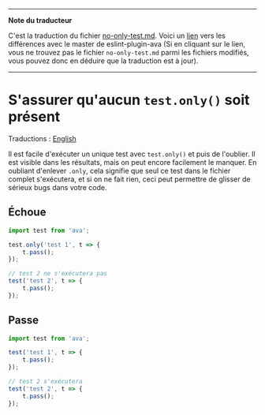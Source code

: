 ___
**Note du traducteur**

C'est la traduction du fichier [no-only-test.md](https://github.com/sindresorhus/eslint-plugin-ava/blob/master/docs/rules/no-only-test.md). Voici un [lien](https://github.com/sindresorhus/eslint-plugin-ava/compare/216cd688cded0f2b79f3f652dc2eb43353f08fc4...master#diff-b7318d07931729c026fb1f61e9734468) vers les différences avec le master de eslint-plugin-ava (Si en cliquant sur le lien, vous ne trouvez pas le fichier `no-only-test.md` parmi les fichiers modifiés, vous pouvez donc en déduire que la traduction est à jour).
___
# S'assurer qu'aucun `test.only()` soit présent

Traductions : [English](https://github.com/sindresorhus/eslint-plugin-ava/blob/master/docs/rules/no-only-test.md)

Il est facile d'exécuter un unique test avec `test.only()` et puis de l'oublier. Il est visible dans les résultats, mais on peut encore facilement le manquer. En oubliant d'enlever `.only`, cela signifie que seul ce test dans le fichier complet s'exécutera, et si on ne fait rien, ceci peut permettre de glisser de sérieux bugs dans votre code.


## Échoue

```js
import test from 'ava';

test.only('test 1', t => {
	t.pass();
});

// test 2 ne s'exécutera pas
test('test 2', t => {
	t.pass();
});
```


## Passe

```js
import test from 'ava';

test('test 1', t => {
	t.pass();
});

// test 2 s'exécutera
test('test 2', t => {
	t.pass();
});
```
